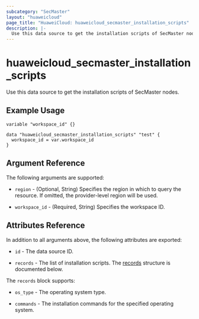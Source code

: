 ```yaml
---
subcategory: "SecMaster"
layout: "huaweicloud"
page_title: "HuaweiCloud: huaweicloud_secmaster_installation_scripts"
description: |-
  Use this data source to get the installation scripts of SecMaster nodes.
---
```


# huaweicloud_secmaster_installation_scripts

Use this data source to get the installation scripts of SecMaster nodes.

## Example Usage

```hcl
variable "workspace_id" {}

data "huaweicloud_secmaster_installation_scripts" "test" {
  workspace_id = var.workspace_id
}
```

## Argument Reference

The following arguments are supported:

* `region` - (Optional, String) Specifies the region in which to query the resource.
  If omitted, the provider-level region will be used.

* `workspace_id` - (Required, String) Specifies the workspace ID.

## Attributes Reference

In addition to all arguments above, the following attributes are exported:

* `id` - The data source ID.

* `records` - The list of installation scripts.
  The [records](#secmaster_installation_scripts) structure is documented below.

<a name="secmaster_installation_scripts"></a>
The `records` block supports:

* `os_type` - The operating system type.

* `commands` - The installation commands for the specified operating system.
